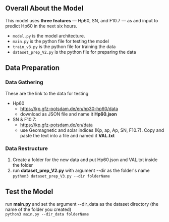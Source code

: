## Overall About the Model
This model uses **three features** — Hp60, SN, and F10.7 — as and input to predict Hp60 in the next six hours.
- ``` model.py ``` is the model architecture.
- ``` main.py ``` is the python file for testing the model
- ``` train_v3.py ``` is the python file for training the data
- ``` dataset_prep_V2.py ``` is the python file for preparing the data

## Data Preparation
### Data Gathering
These are the link to the data for testing
- Hp60
    - https://kp.gfz-potsdam.de/en/hp30-hp60/data
    - download as JSON file and name it **Hp60.json**
- SN & F10.7:
    - https://kp.gfz-potsdam.de/en/data
    - use Geomagnetic and solar indices (Kp, ap, Ap, SN, F10.7). Copy and paste the text into a file and named it **VAL.txt**

### Data Restructure
1. Create a folder for the new data and put Hp60.json and VAL.txt inside the folder
2. run **dataset_prep_V2.py** with argument --dir as the folder's name <br/>
``` python3 dataset_prep_V3.py --dir folderName ```

## Test the Model
run **main.py** and set the argument --dir_data as the dataset directory (the name of the folder you created)  <br/>
``` python3 main.py --dir_data folderName ```
